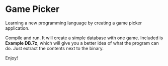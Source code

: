 # Game Picker
Learning a new programming language by creating a game picker application.

Compile and run. It will create a simple database with one game. Included is **Example DB.7z**, which will give you a better idea of what the program can do. Just extract the contents next to the binary.

Enjoy!